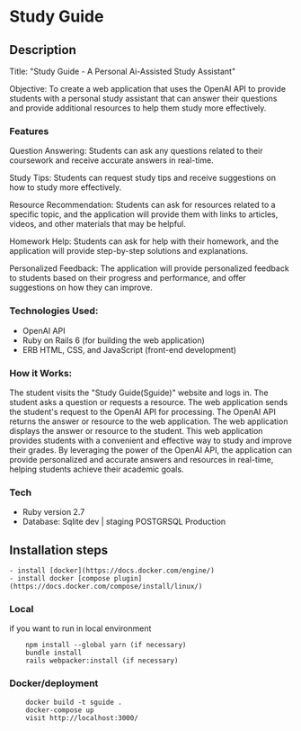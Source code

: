 # Study Guide

## Description

Title: "Study Guide - A Personal Ai-Assisted Study Assistant"

Objective: To create a web application that uses the OpenAI API to provide students with a personal study assistant that can answer their questions and provide additional resources to help them study more effectively.

### Features

Question Answering: Students can ask any questions related to their coursework and receive accurate answers in real-time.

Study Tips: Students can request study tips and receive suggestions on how to study more effectively.

Resource Recommendation: Students can ask for resources related to a specific topic, and the application will provide them with links to articles, videos, and other materials that may be helpful.

Homework Help: Students can ask for help with their homework, and the application will provide step-by-step solutions and explanations.

Personalized Feedback: The application will provide personalized feedback to students based on their progress and performance, and offer suggestions on how they can improve.

### Technologies Used:

-   OpenAI API
-   Ruby on Rails 6 (for building the web application)
-   ERB HTML, CSS, and JavaScript (front-end development)

### How it Works:

The student visits the "Study Guide(Sguide)" website and logs in.
The student asks a question or requests a resource.
The web application sends the student's request to the OpenAI API for processing.
The OpenAI API returns the answer or resource to the web application.
The web application displays the answer or resource to the student.
This web application provides students with a convenient and effective way to study and improve their grades. By leveraging the power of the OpenAI API, the application can provide personalized and accurate answers and resources in real-time, helping students achieve their academic goals.

### Tech

-   Ruby version 2.7
-   Database: Sqlite dev | staging POSTGRSQL Production

## Installation steps

    - install [docker](https://docs.docker.com/engine/)
    - install docker [compose plugin] (https://docs.docker.com/compose/install/linux/)

### Local

if you want to run in local environment

```
	npm install --global yarn (if necessary)
	bundle install
	rails webpacker:install (if necessary)
```

### Docker/deployment

```
	docker build -t sguide .
	docker-compose up
	visit http://localhost:3000/
```
